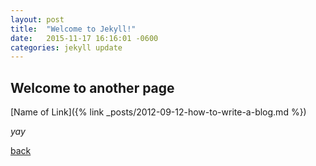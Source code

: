 ```yaml
---
layout: post
title:  "Welcome to Jekyll!"
date:   2015-11-17 16:16:01 -0600
categories: jekyll update
---
```


## Welcome to another page

[Name of Link]({% link _posts/2012-09-12-how-to-write-a-blog.md %})

_yay_

[back](./)
